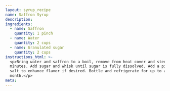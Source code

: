```yaml
---
layout: syrup_recipe
name: Saffron Syrup
description:
ingredients:
  - name: Saffron
    quantity: 1 pinch
  - name: Water
    quantity: 2 cups
  - name: Granulated sugar
    quantity: 2 cups
instructions_html: >-
  <p>Bring water and saffron to a boil, remove from heat cover and steep for 10
  minutes. Add sugar and whisk until sugar is fully dissolved. Add a pinch of
  salt to enhance flavor if desired. Bottle and refrigerate for up to a
  month.</p>
meta:
---
```



